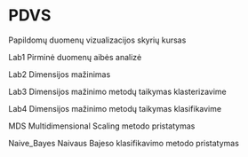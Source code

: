 # PDVS
Papildomų duomenų vizualizacijos skyrių kursas

Lab1 Pirminė duomenų aibės analizė

Lab2 Dimensijos mažinimas

Lab3 Dimensijos mažinimo metodų taikymas klasterizavime

Lab4 Dimensijos mažinimo metodų taikymas klasifikavime

MDS Multidimensional Scaling metodo pristatymas

Naive_Bayes Naivaus Bajeso klasifikavimo metodo pristatymas

